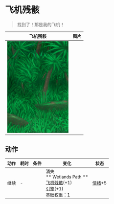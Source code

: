 # 飞机残骸  
> 找到了！那是我的飞机！  
  
  飞机残骸  |   图片   
 ----  |  ----:   
   |  <img decoding="async" src="Sprite/Wetlands.png" href="a.md" style="max-width:300px;max-height:300px;">   
  
## 动作  
动作  |  耗时  |  条件  |  变化  |  状态  
----  |  ----  |  ----  |  ----  |  ----  
继续<br>  |  -  |    |  消失<br>** Wetlands Path **<br>  [飞机残骸](PlaneCrashEntrance.md)(+1)<br>  [引擎](Engine1Closed.md)(+1)<br>基础权重：1<br>  |  [情绪](Morale.md)+5  
